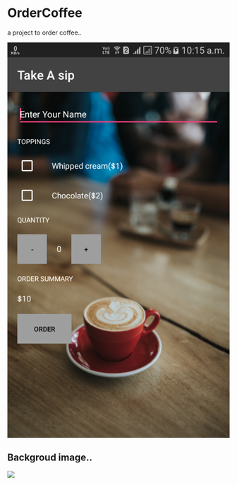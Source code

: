 # OrderCoffee
a project to order coffee..

<img src = "https://github.com/bipuldevashish/OrderCoffee/blob/master/TakeAsip.png">


## Backgroud image..
<img src = "https://github.com/bipuldevashish/OrderCoffee/blob/master/background.jpg">
